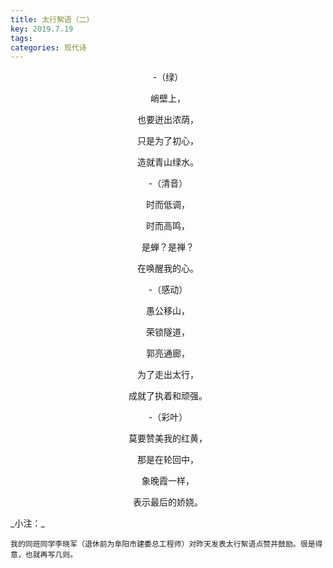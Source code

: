 ```yaml
---
title: 太行絮语（二）
key: 2019.7.19
tags: 
categories: 现代诗
---
```


<p align="center">-（绿）
</p>
<p align="center">峭壁上，
</p>
<p align="center">也要迸出浓荫，
</p>
<p align="center">只是为了初心，
</p>
<p align="center">造就青山绿水。
</p>
<p align="center">-（清音）
</p>
<p align="center">时而低调，
</p>
<p align="center">时而高鸣，
</p>
<p align="center">是蝉？是禅？
</p>
<p align="center">在唤醒我的心。
</p>
<p align="center">-（感动）
</p>
<p align="center">愚公移山，
</p>
<p align="center">荣锁隧道，
</p>
<p align="center">郭亮通廊，
</p>
<p align="center">为了走出太行，
</p>
<p align="center">成就了执着和顽强。
</p>
<p align="center">-（彩叶）
</p>
<p align="center">莫要赞美我的红黄，
</p>
<p align="center">那是在轮回中，
</p>
<p align="center">象晚霞一样，
</p>
<p align="center">表示最后的娇娆。
</p>
_小注：_

```
我的同班同学李晓军（退休前为阜阳市建委总工程师）对昨天发表太行絮语点赞并鼓励。很是得意，也就再写几则。
```